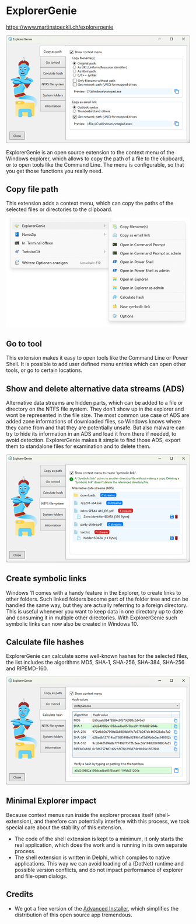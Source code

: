 # ExplorerGenie

https://www.martinstoeckli.ch/explorergenie

![Icon](screenshots/explorergenie_options_copy.png)

ExplorerGenie is an open source extension to the context menu of the Windows explorer, which allows to copy the path of a file to the clipboard, or to open tools like the Command Line. The menu is configurable, so that you get those functions you really need.

## Copy file path

This extension adds a context menu, which can copy the paths of the selected files or directories to the clipboard.

![ContextMenuCopy](screenshots/explorergenie_menu.png)

## Go to tool

This extension makes it easy to open tools like the Command Line or Power Shell. It is possible to add user defined menu entries which can open other tools, or go to certain locations.

## Show and delete alternative data streams (ADS)

Alternative data streams are hidden parts, which can be added to a file or directory on the NTFS file system. They don't show up in the explorer and wont be represented in the file size. The most common use case of ADS are added zone informations of downloaded files, so Windows knows where they came from and that they are potentially unsafe. But also malware can try to hide its information in an ADS and load it from there if needed, to avoid detection. ExplorerGenie makes it simple to find those ADS, export them to standalone files for examination and to delete them.

![OptionsAds](screenshots/explorergenie_datastream.png)

## Create symbolic links

Windows 11 comes with a handy feature in the Explorer, to create links to other folders. Such linked folders become part of the folder tree and can be handled the same way, but they are actually referring to a foreign directory. This is useful whenever you want to keep data in one directory up to date and consuming it in multiple other directories. With ExplorerGenie such symbolic links can now also be created in Windows 10.

## Calculate file hashes

ExplorerGenie can calculate some well-known hashes for the selected files, the list includes the algorithms MD5, SHA-1, SHA-256, SHA-384, SHA-256 and RIPEMD-160.

![OptionsHash](screenshots/explorergenie_options_hash.png)



## Minimal Explorer impact

Because context menus run inside the explorer process itself (shell-extension), and therefore can potentially interfere with this process, we took special care about the stability of this extension.

- The code of the shell extension is kept to a minimum, it only starts the real application, which does the work and is running in its own separate process.
- The shell extension is written in Delphi, which compiles to native applications. This way we can avoid loading of a (DotNet) runtime and possible version conflicts, and do not impact performance of explorer and file-open dialogs.

## Credits

* We got a free version of the [Advanced Installer](https://www.advancedinstaller.com), which simplifies the distribution of this open source app tremendous.

